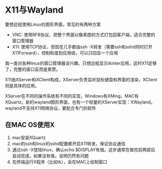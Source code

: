 # X11与Wayland

要想远程使用Linux的图形界面，常见的有两种方案

* VNC: 使用RFB协议，把整个界面以像素图的方式打包回客户端，适合完整的窗口管理器
* X11: 使用TCP协议，但现在几乎都由ssh -X转发（需要ssh和sshd同时打开X11Forward），控制粒度到应用级，可以只回显一个应用

我一直对各种linux的窗口管理器没兴趣，只想远程显示tkinter应用，这时X11足够了，完整的窗口反而是累赘。

X11由XServer和XClient构成，XServer负责监听鼠标键盘和界面的渲染，XClient则是具体的应用。

XServer在不同的操作系统有不同的实现，Windows有XMing，MAC有XQuartz，新的wayland图形界面，也有一个轻量的XServer实现：XWayland。wayland不支持X11网络协议，要配合专门的软件

## 在MAC OS使用X

1. mac安装XQuartz
2. mac的ssh和linux的sshd配置都开启X11转发，保证协议通信
3. 通过ssh -X登陆linux，确认echo $DISPLAY有值。这步通常在做完前两部后自动完成，如果没有值，说明仍然有问题
4. 在终端运行X程序（比如tk），会在MAC上绘制窗口

